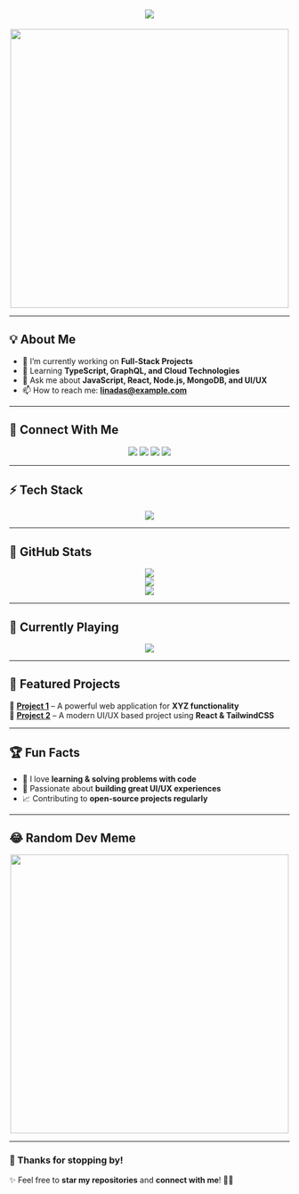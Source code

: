 <h1 align="center">
  <img src="https://readme-typing-svg.herokuapp.com?font=Fira+Code&weight=600&size=26&pause=1000&color=FF1493&center=true&vCenter=true&width=550&lines=Hi+there,+I'm+Lina+Das+👋;Full-Stack+Developer+🚀;React+|+Node.js+|+MongoDB+|+React-Native;Passionate+about+building+scalable+apps🔥">
</h1>

<p align="center">
  <img src="https://media.giphy.com/media/qgQUggAC3Pfv687qPC/giphy.gif" width="500">
</p>

---

## 💡 About Me  
- 🔭 I’m currently working on **Full-Stack Projects**  
- 🌱 Learning **TypeScript, GraphQL, and Cloud Technologies**  
- 💬 Ask me about **JavaScript, React, Node.js, MongoDB, and UI/UX**  
- 📫 How to reach me: **linadas@example.com**  

---

## 🔗 Connect With Me  
<p align="center">
  <a href="www.linkedin.com/in/linadas1"><img src="https://img.shields.io/badge/LinkedIn-%230A66C2.svg?style=for-the-badge&logo=linkedin&logoColor=white" /></a>
  <a href="https://twitter.com/your-username"><img src="https://img.shields.io/badge/Twitter-%231DA1F2.svg?style=for-the-badge&logo=twitter&logoColor=white" /></a>
  <a href="https://dev.to/yourprofile"><img src="https://img.shields.io/badge/DEV.to-%23000000.svg?style=for-the-badge&logo=devdotto&logoColor=white" /></a>
  <a href="https://yourwebsite.com"><img src="https://img.shields.io/badge/Portfolio-%23FF5722.svg?style=for-the-badge&logo=google-chrome&logoColor=white" /></a>
</p>

---

## ⚡ Tech Stack  
<p align="center">
  <img src="https://skillicons.dev/icons?i=js,react,nextjs,nodejs,express,mongodb,python,django,html,css,bootstrap,tailwind,git,github,linux,vscode" />
</p>

---

## 🚀 GitHub Stats  
<p align="center">
  <img src="https://github-readme-stats.vercel.app/api?username=Reverylina01&show_icons=true&theme=tokyonight&count_private=true" />
  <br/>
  <img src="https://github-readme-streak-stats.herokuapp.com/?user=Reverylina01&theme=tokyonight" />
  <br/>
  <img src="https://github-readme-activity-graph.vercel.app/graph?username=Reverylina01&bg_color=1a1b27&color=6a9fb5&line=61dafb&point=ffffff&area=true" />
</p>

---

## 🎵 Currently Playing  
<p align="center">
  <img src="https://open.spotify.com/track/70fA3vjK2r6kpHrN6adr9q?si=0731675a1a064e06" />
</p>

---

## 🌟 Featured Projects  
🚀 **[Project 1](https://github.com/your-username/project-1)** – A powerful web application for **XYZ functionality**  
🎨 **[Project 2](https://github.com/your-username/project-2)** – A modern UI/UX based project using **React & TailwindCSS**  

---

## 🏆 Fun Facts  
- 🤖 I love **learning & solving problems with code**  
- 🎨 Passionate about **building great UI/UX experiences**  
- 📈 Contributing to **open-source projects regularly**  

---

## 😂 Random Dev Meme  
<p align="center">
  <img src="https://random-memer.herokuapp.com/" width="500px">
</p>

---

### 🚀 Thanks for stopping by!  
✨ Feel free to **star my repositories** and **connect with me**! 🚀🔥  
